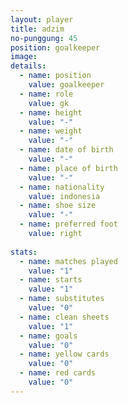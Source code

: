 ```yaml
---
layout: player
title: adzim
no-punggung: 45
position: goalkeeper
image:
details:
  - name: position
    value: goalkeeper
  - name: role
    value: gk
  - name: height
    value: "-"
  - name: weight
    value: "-"
  - name: date of birth
    value: "-"
  - name: place of birth
    value: "-"
  - name: nationality
    value: indonesia
  - name: shoe size
    value: "-"
  - name: preferred foot
    value: right
    
stats:
  - name: matches played
    value: "1"
  - name: starts
    value: "1"
  - name: substitutes
    value: "0"
  - name: clean sheets
    value: "1"
  - name: goals
    value: "0"
  - name: yellow cards
    value: "0"
  - name: red cards
    value: "0"
---
```

